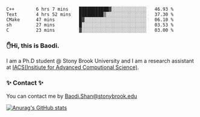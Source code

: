 <!--START_SECTION:waka-->

```text
C++        6 hrs 7 mins    ███████████▓░░░░░░░░░░░░░   46.93 %
Text       4 hrs 52 mins   █████████▒░░░░░░░░░░░░░░░   37.30 %
CMake      47 mins         █▓░░░░░░░░░░░░░░░░░░░░░░░   06.10 %
sh         27 mins         █░░░░░░░░░░░░░░░░░░░░░░░░   03.53 %
C          23 mins         ▓░░░░░░░░░░░░░░░░░░░░░░░░   03.00 %
```

<!--END_SECTION:waka-->

### ✋Hi, this is Baodi. 

I am a Ph.D student @ Stony Brook University and I am a research assistant at [IACS(Insitiute for Advanced Computional Science)](https://iacs.stonybrook.edu/).

### ✨ Contact ✨

You can contact me by [Baodi.Shan@stonybrook.edu](mailto:Baodi.Shan@stonybrook.edu)

[![Anurag's GitHub stats](https://github-readme-stats.vercel.app/api?username=lwshanbd&theme=jolly&show_icons=true&count_private=true&include_all_commits=true)](https://github.com/anuraghazra/github-readme-stats)



<!--
**lwshanbd/lwshanbd** is a ✨ _special_ ✨ repository because its `README.md` (this file) appears on your GitHub profile.

Here are some ideas to get you started:

- 🔭 I’m currently working on ...
- 🌱 I’m currently learning ...
- 👯 I’m looking to collaborate on ...
- 🤔 I’m looking for help with ...
- 💬 Ask me about ...
- 📫 How to reach me: ...
- 😄 Pronouns: ...
- ⚡ Fun fact: ...
-->
